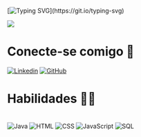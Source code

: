 
[![Typing SVG](https://readme-typing-svg.demolab.com/?lines=Olá!+Eu+Sou+Manoel+Vinicius+👋;Seja+bem+vindo!)](https://git.io/typing-svg)

<!--
**Manoel-DJS/Manoel-DJS** is a ✨ _special_ ✨ repository because its `README.md` (this file) appears on your GitHub profile.

Here are some ideas to get you started:

- 🔭 I’m currently working on learning
- 🌱 I’m currently learning Java
-->

<picture>
  <source
    srcset="https://github-readme-stats.vercel.app/api?username=Manoel-DJS&show_icons=true&theme=dark"
    media="(prefers-color-scheme: dark)"
  />
  <source
    srcset="https://github-readme-stats.vercel.app/api?username=Manoel-DJS&show_icons=true"
    media="(prefers-color-scheme: light), (prefers-color-scheme: no-preference)"
  />
  <img src="https://github-readme-stats.vercel.app/api?username=Manoel-DJS&show_icons=true" />
</picture>

# Conecte-se comigo 🚀

[![Linkedin](https://img.shields.io/badge/LinkedIn-0077B5?style=for-the-badge&logo=linkedin&logoColor=white)](https://www.linkedin.com/in/manoel-vinicius-silva-souza-844692249/)
[![GitHub](https://img.shields.io/badge/GitHub-100000?style=for-the-badge&logo=github&logoColor=white)](https://github.com/Manoel-DJS)

# Habilidades 👨‍💻

<div style="display: inline_block"><br/>
 <img align="center" alt="Java" src=https://img.shields.io/badge/Java-ED8B00?style=for-the-badge&logo=openjdk&logoColor=white />
 <img align="center" alt="HTML" src=https://img.shields.io/badge/HTML5-E34F26?style=for-the-badge&logo=html5&logoColor=white />
 <img align="center" alt="CSS" src=https://img.shields.io/badge/CSS3-1572B6?style=for-the-badge&logo=css3&logoColor=white />
 <img align="center" alt="JavaScript" src=https://img.shields.io/badge/JavaScript-323330?style=for-the-badge&logo=javascript&logoColor=F7DF1E />
 <img align="center" alt="SQL" src=https://img.shields.io/badge/MySQL-00000F?style=for-the-badge&logo=mysql&logoColor=white />
</div><br/>
